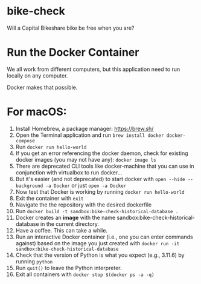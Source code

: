# bike-check
Will a Capital Bikeshare bike be free when you are?

# Run the Docker Container

We all work from different computers, but this application need to run locally on any computer.

Docker makes that possible.

# For macOS:

1. Install Homebrew, a package manager: https://brew.sh/
2. Open the Terminal application and run `brew install docker docker-compose`
3. Run `docker run hello-world`
4. If you get an error referencing the docker daemon, check for existing docker images (you may not have any): `docker image ls`
5. There are deprecated CLI tools like docker-machine that you can use in conjunction with virtualbox to run docker...
6. But it's easier (and not deprecated) to start docker with `open --hide --background -a Docker` or just `open -a Docker`
7. Now test that Docker is working by running `docker run hello-world`
8. Exit the container with `exit`
9. Navigate the the repository with the desired dockerfile
10. Run `docker build -t sandbox:bike-check-historical-database .`
11. Docker creates an <b>image</b> with the name sandbox:bike-check-historical-database in the current directory.
12. Have a coffee. This can take a while.
13. Run an interactive Docker container (i.e., one you can enter commands against) based on the image you just created with `docker run -it sandbox:bike-check-historical-database`
14. Check that the version of Python is what you expect (e.g., 3.11.6) by running `python`
15. Run `quit()` to leave the Python interpreter.
16. Exit all containers with `docker stop $(docker ps -a -q)`